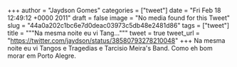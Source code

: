 
+++
author = "Jaydson Gomes"
categories = ["tweet"]
date = "Fri Feb 18 12:49:12 +0000 2011"
draft = false
image = "No media found for this Tweet"
slug = "44a0a202c1bc6e7d0deac03973c5db48e2481d86"
tags = ["tweet"]
title = """Na mesma noite eu vi Tang..."""
tweet = true
tweet_url = "https://twitter.com/jaydson/status/38580793278210048"
+++
Na mesma noite eu vi Tangos e Tragedias e Tarcisio Meira's Band. Como eh bom morar em Porto Alegre.
